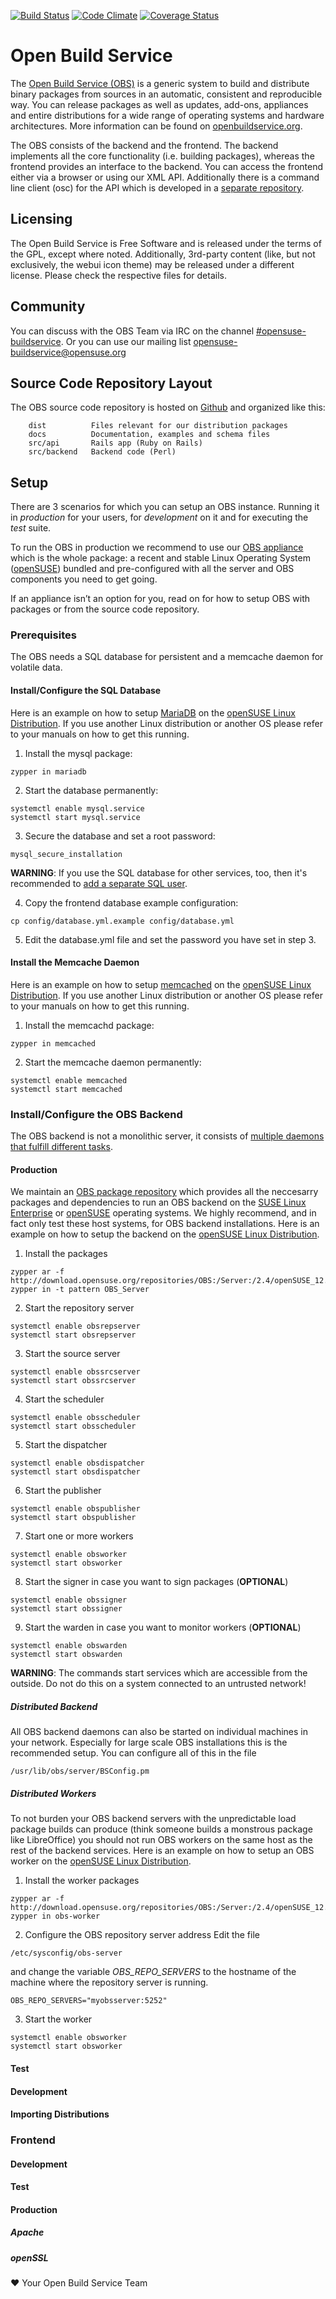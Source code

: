 [![Build Status](https://secure.travis-ci.org/openSUSE/open-build-service.png?branch=master)](https://travis-ci.org/openSUSE/open-build-service)
[![Code Climate](https://codeclimate.com/github/openSUSE/open-build-service.png)](https://codeclimate.com/github/openSUSE/open-build-service)
[![Coverage Status](https://coveralls.io/repos/openSUSE/open-build-service/badge.png)](https://coveralls.io/r/openSUSE/open-build-service)


# Open Build Service
The [Open Build Service (OBS)](http://www.open-build-service.org) is a generic system to build and distribute binary packages from sources in an automatic, consistent and reproducible way. You can release packages as well as updates, add-ons, appliances and entire distributions for a wide range of operating systems and hardware architectures. More information can be found on [openbuildservice.org](http://www.openbuildservice.org).

The OBS consists of the backend and the frontend. The backend implements all the core functionality (i.e. building packages), whereas the frontend provides an interface to the backend. You can access the frontend either via a browser or using our XML API. Additionally there is a command line client (osc) for the API which is developed in a [separate repository](https://github.com/openSUSE/osc).

## Licensing
The Open Build Service is Free Software and is released under the terms of the GPL, except where noted. Additionally, 3rd-party content (like, but not exclusively, the webui icon theme) may be released under a different license. Please check the respective files for details.

## Community
You can discuss with the OBS Team via IRC on the channel [#opensuse-buildservice](irc://freenode.net/opensuse-buildservice). Or you can use our mailing list [opensuse-buildservice@opensuse.org](mailto:opensuse-buildservice+subscribe@opensuse.org)

## Source Code Repository Layout
The OBS source code repository is hosted on [Github](http://github.com/opensuse/open-build-service) and organized like this:

        dist          Files relevant for our distribution packages
        docs          Documentation, examples and schema files
        src/api       Rails app (Ruby on Rails)
        src/backend   Backend code (Perl)

## Setup
There are 3 scenarios for which you can setup an OBS instance. Running it in *production* for your users, for *development* on it and for executing the *test* suite.

To run the OBS in production we recommend to use our [OBS appliance](http://openbuildservice.org/download/) which is the whole package: a recent and stable Linux Operating System ([openSUSE](http://www.opensuse.org)) bundled and pre-configured with all the server and OBS components you need to get going.

If an appliance isn’t an option for you, read on for how to setup OBS with packages or from the source code repository. 

### Prerequisites
The OBS needs a SQL database for persistent and a memcache daemon for volatile data.

#### Install/Configure the SQL Database
Here is an example on how to setup [MariaDB](https://mariadb.org/) on the [openSUSE Linux Distribution](http://www.opensuse.org). If you use another Linux distribution or another OS please refer to your manuals on how to get this running.

1. Install the mysql package:
```
zypper in mariadb
```

2. Start the database permanently:
```
systemctl enable mysql.service
systemctl start mysql.service
```

3. Secure the database and set a root password:
```
mysql_secure_installation
```

**WARNING**: If you use the SQL database for other services, too, then it's recommended to [add a separate SQL user](https://dev.mysql.com/doc/refman/5.1/en/adding-users.html). 

4. Copy the frontend database example configuration:
```
cp config/database.yml.example config/database.yml
```

5. Edit the database.yml file and set the password you have set in step 3.

#### Install the Memcache Daemon
Here is an example on how to setup [memcached](http://www.memcached.org/) on the [openSUSE Linux Distribution](http://www.opensuse.org). If you use another Linux distribution or another OS please refer to your manuals on how to get this running.

1. Install the memcachd package:
```
zypper in memcached
```

2. Start the memcache daemon permanently:
```
systemctl enable memcached
systemctl start memcached
```

### Install/Configure the OBS Backend
The OBS backend is not a monolithic server, it consists of [multiple daemons that fulfill different tasks](https://github.com/openSUSE/open-build-service/blob/master/src/backend/DESIGN).

#### Production
We maintain an [OBS package repository](https://build.opensuse.org/project/show/OBS:Server:2.4)  which provides all the neccesarry packages and dependencies to run an OBS backend on the [SUSE Linux Enterprise](https://www.suse.com/products/server/) or [openSUSE](http://www.opensuse.org) operating systems. We highly recommend, and in fact only test these host systems, for OBS backend installations. Here is an example on how to setup the backend on the [openSUSE Linux Distribution](http://www.opensuse.org). 

1. Install the packages
```
zypper ar -f http://download.opensuse.org/repositories/OBS:/Server:/2.4/openSUSE_12.3/OBS:Server:2.4.repo
zypper in -t pattern OBS_Server
```

2. Start the repository server
```
systemctl enable obsrepserver
systemctl start obsrepserver
```

3. Start the source server
```
systemctl enable obssrcserver
systemctl start obssrcserver
```

4. Start the scheduler
```
systemctl enable obsscheduler
systemctl start obsscheduler
```

5. Start the dispatcher
```
systemctl enable obsdispatcher
systemctl start obsdispatcher
```

6. Start the publisher
```
systemctl enable obspublisher
systemctl start obspublisher
```

7. Start one or more workers
```
systemctl enable obsworker
systemctl start obsworker
```

8. Start the signer in case you want to sign packages (**OPTIONAL**)
```
systemctl enable obssigner
systemctl start obssigner
```

9. Start the warden in case you want to monitor workers (**OPTIONAL**)
```
systemctl enable obswarden
systemctl start obswarden
```

**WARNING**: The commands start services which are accessible from the outside. Do not do this on a system connected to an untrusted network!

##### Distributed Backend
All OBS backend daemons can also be started on individual machines in your network. Especially for large scale OBS installations this is the recommended setup. You can configure all of this in the file

```
/usr/lib/obs/server/BSConfig.pm
```

##### Distributed Workers 
To not burden your OBS backend servers with the unpredictable load package builds can produce (think someone builds a monstrous package like LibreOffice) you should not run OBS workers on the same host as the rest of the backend services. Here is an example on how to setup an OBS worker on the [openSUSE Linux Distribution](http://www.opensuse.org). 

1. Install the worker packages
```
zypper ar -f http://download.opensuse.org/repositories/OBS:/Server:/2.4/openSUSE_12.3/OBS:Server:2.4.repo
zypper in obs-worker
```

2. Configure the OBS repository server address
Edit the file

```
/etc/sysconfig/obs-server
```

and change the variable *OBS_REPO_SERVERS* to the hostname of the machine where the repository server is running.

```
OBS_REPO_SERVERS="myobsserver:5252"
```

3. Start the worker
```
systemctl enable obsworker
systemctl start obsworker
```

#### Test
#### Development
#### Importing Distributions

### Frontend
#### Development
#### Test
#### Production
##### Apache
##### openSSL

:heart: Your Open Build Service Team
